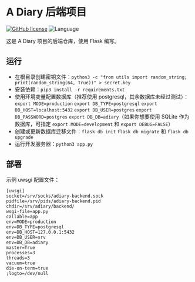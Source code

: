 # A Diary 后端项目

[![GitHub license](https://img.shields.io/github/license/a-diary/backend.svg)](https://github.com/a-diary/backend/blob/master/LICENSE)
![Language](https://img.shields.io/badge/language-python-3572A5.svg)

这是 A Diary 项目的后端仓库，使用 Flask 编写。

## 运行

- 在根目录创建密钥文件：`python3 -c "from utils import random_string; print(random_string(64, True))" > secret.key`
- 安装依赖：`pip3 install -r requirements.txt`
- 使用环境变量配置数据库（推荐使用 postgresql，其余数据库未经过测试）：`export MODE=production` `export DB_TYPE=postgresql` `export DB_HOST=localhost:5432` `export DB_USER=postgres` `export DB_PASSWORD=postgres` `export DB_DB=adiary`（如果你想要使用 SQLite 作为数据库，可指定 `export MODE=development` 和 `export DEBUG=FALSE`）
- 创建或更新数据库迁移文件：`flask db init` `flask db migrate` 和 `flask db upgrade`
- 运行开发服务器：`python3 app.py`

## 部署

示例 uwsgi 配置文件：

```
[uwsgi]
socket=/srv/socks/adiary-backend.sock
pidfile=/srv/pids/adiary-backend.pid
chdir=/srv/adiary/backend/
wsgi-file=app.py
callable=app
env=MODE=production
env=DB_TYPE=postgresql
env=DB_HOST=127.0.0.1:5432
env=DB_USER=srv
env=DB_DB=adiary
master=True
processes=3
threads=3
vacuum=true
die-on-term=true
;logto=/dev/null
```
